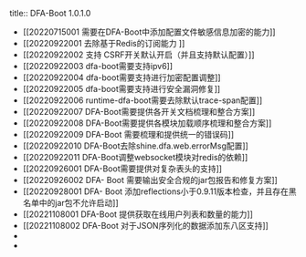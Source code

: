 title:: DFA-Boot 1.0.1.0

- [[20220715001 需要在DFA-Boot中添加配置文件敏感信息加密的能力]]
- [[20220922001 去除基于Redis的订阅能力 ]]
- [[20220922002 支持 CSRF开关默认开启（并且支持默认配置）]]
- [[20220922003 dfa-boot需要支持ipv6]]
- [[20220922004 dfa-boot需要支持进行加密配置调整]]
- [[20220922005 dfa-boot需要支持进行安全漏洞修复]]
- [[20220922006 runtime-dfa-boot需要去除默认trace-span配置]]
- [[20220922007 DFA-Boot需要提供各开关文档梳理和整合方案]]
- [[20220922008 DFA-Boot需要提供各模块加载顺序梳理和整合方案]]
- [[20220922009 DFA-Boot 需要梳理和提供统一的错误码]]
- [[20220922010 DFA-Boot去除shine.dfa.web.errorMsg配置]]
- [[20220922011  DFA-Boot调整websocket模块对redis的依赖]]
- [[20220926001 DFA-Boot需要提供对复杂表头的支持]]
- [[20220926002 DFA- Boot 需要输出安全合规的jar包报告和修复方案]]
- [[20220928001 DFA- Boot 添加reflections小于0.9.11版本检查，并且存在黑名单中的jar包不允许启动]]
- [[20221108001 DFA-Boot 提供获取在线用户列表和数量的能力]]
- [[20221108002 DFA-Boot 对于JSON序列化的数据添加东八区支持]]
-
-